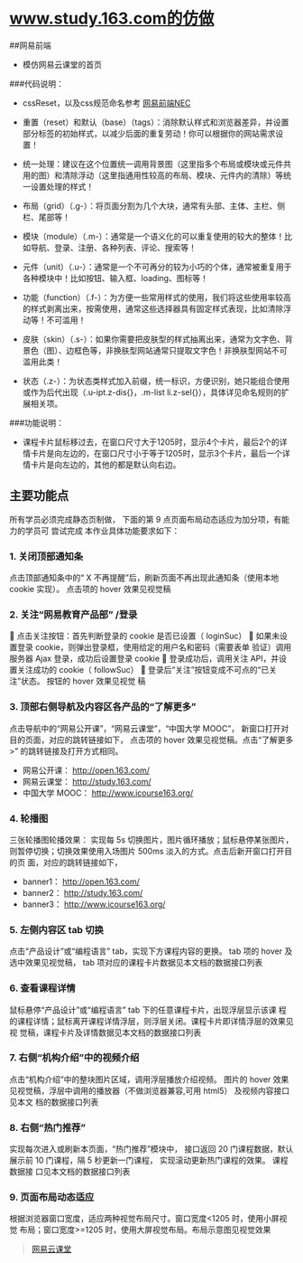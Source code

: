 # www.study.163.com的仿做

##网易前端
* 模仿网易云课堂的首页 


###代码说明：

* cssReset，以及css规范命名参考 [网易前端NEC](http://nec.netease.com/)
* 重置（reset）和默认（base）（tags）：消除默认样式和浏览器差异，并设置部分标签的初始样式，以减少后面的重复劳动！你可以根据你的网站需求设置！

* 统一处理：建议在这个位置统一调用背景图（这里指多个布局或模块或元件共用的图）和清除浮动（这里指通用性较高的布局、模块、元件内的清除）等统一设置处理的样式！

* 布局（grid）（.g-）：将页面分割为几个大块，通常有头部、主体、主栏、侧栏、尾部等！

* 模块（module）（.m-）：通常是一个语义化的可以重复使用的较大的整体！比如导航、登录、注册、各种列表、评论、搜索等！

* 元件（unit）（.u-）：通常是一个不可再分的较为小巧的个体，通常被重复用于各种模块中！比如按钮、输入框、loading、图标等！

* 功能（function）（.f-）：为方便一些常用样式的使用，我们将这些使用率较高的样式剥离出来，按需使用，通常这些选择器具有固定样式表现，比如清除浮动等！不可滥用！

* 皮肤（skin）（.s-）：如果你需要把皮肤型的样式抽离出来，通常为文字色、背景色（图）、边框色等，非换肤型网站通常只提取文字色！非换肤型网站不可滥用此类！

* 状态（.z-）：为状态类样式加入前缀，统一标识，方便识别，她只能组合使用或作为后代出现（.u-ipt.z-dis{}，.m-list li.z-sel{}），具体详见命名规则的扩展相关项。

###功能说明：

* 课程卡片鼠标移过去，在窗口尺寸大于1205时，显示4个卡片，最后2个的详情卡片是向左边的，在窗口尺寸小于等于1205时，显示3个卡片，最后一个详情卡片是向左边的，其他的都是默认向右边。

## 主要功能点

所有学员必须完成静态页制做， 下面的第 9 点页面布局动态适应为加分项，有能力的学员可
尝试完成
本作业具体功能要求如下：

### 1. 关闭顶部通知条
点击顶部通知条中的“ X 不再提醒”后，刷新页面不再出现此通知条（使用本地
cookie 实现）。 点击项的 hover 效果见视觉稿

### 2. 关注“网易教育产品部” /登录
 点击关注按钮：首先判断登录的 cookie 是否已设置（ loginSuc）
 如果未设置登录 cookie，则弹出登录框，使用给定的用户名和密码（需要表单
验证）调用服务器 Ajax 登录，成功后设置登录 cookie
 登录成功后，调用关注 API，并设置关注成功的 cookie（ followSuc）
 登录后“关注”按钮变成不可点的“已关注”状态。 按钮的 hover 效果见视觉
稿

### 3. 顶部右侧导航及内容区各产品的“了解更多”
点击导航中的“网易公开课”，“网易云课堂”，“中国大学 MOOC”， 新窗口打开对
目的页面，对应的跳转链接如下， 点击项的 hover 效果见视觉稿。点击“了解更多>”
的跳转链接及打开方式相同。
* 网易公开课： http://open.163.com/
* 网易云课堂： http://study.163.com/
* 中国大学 MOOC： http://www.icourse163.org/

### 4. 轮播图
三张轮播图轮播效果： 实现每 5s 切换图片，图片循环播放；鼠标悬停某张图片，
则暂停切换；切换效果使用入场图片 500ms 淡入的方式。点击后新开窗口打开目的页
面，对应的跳转链接如下，
* banner1： http://open.163.com/
* banner2： http://study.163.com/
* banner3： http://www.icourse163.org/

### 5. 左侧内容区 tab 切换
点击“产品设计”或“编程语言” tab，实现下方课程内容的更换。 tab 项的 hover
及选中效果见视觉稿， tab 项对应的课程卡片数据见本文档的数据接口列表

### 6. 查看课程详情
鼠标悬停“产品设计”或“编程语言” tab 下的任意课程卡片，出现浮层显示该课
程的课程详情；鼠标离开课程详情浮层，则浮层关闭。课程卡片即详情浮层的效果见视
觉稿，课程卡片及详情数据见本文档的数据接口列表

### 7. 右侧“机构介绍”中的视频介绍
点击“机构介绍”中的整块图片区域，调用浮层播放介绍视频。 图片的 hover 效果
见视觉稿，浮层中调用的播放器（不做浏览器兼容,可用 html5） 及视频内容接口见本文
档的数据接口列表

### 8. 右侧“热门推荐”
实现每次进入或刷新本页面，“热门推荐”模块中， 接口返回 20 门课程数据，默认
展示前 10 门课程，隔 5 秒更新一门课程， 实现滚动更新热门课程的效果。 课程数据接
口见本文档的数据接口列表
### 9. 页面布局动态适应
根据浏览器窗口宽度，适应两种视觉布局尺寸。窗口宽度<1205 时，使用小屏视觉
布局；窗口宽度>=1205 时，使用大屏视觉布局。布局示意图见视觉效果

> [网易云课堂](http://study.163.com/)
